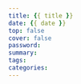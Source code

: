 ```yaml
---
title: {{ title }}
date: {{ date }}
top: false
cover: false
password:
summary:
tags:
categories:
---
```

